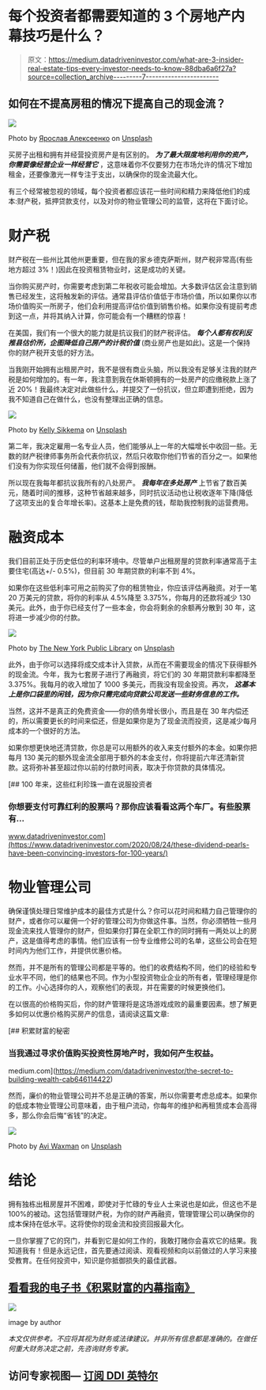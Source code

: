 # 每个投资者都需要知道的 3 个房地产内幕技巧是什么？

> 原文：<https://medium.datadriveninvestor.com/what-are-3-insider-real-estate-tips-every-investor-needs-to-know-88dba6a6f27a?source=collection_archive---------7----------------------->

## 如何在不提高房租的情况下提高自己的现金流？

![](img/cdeb3f9a5f31c7dbfa8c5840d449728f.png)

Photo by [Ярослав Алексеенко](https://unsplash.com/@webaliser?utm_source=medium&utm_medium=referral) on [Unsplash](https://unsplash.com?utm_source=medium&utm_medium=referral)

买房子出租和拥有并经营投资房产是有区别的。 ***为了最大限度地利用你的资产，你需要像经营企业一样经营它*** ，这意味着你不仅要努力在市场允许的情况下增加租金，还要像激光一样专注于支出，以确保你的现金流最大化。

有三个经常被忽视的领域，每个投资者都应该花一些时间和精力来降低他们的成本:财产税，抵押贷款支付，以及对你的物业管理公司的监管，这将在下面讨论。

# 财产税

财产税在一些州比其他州更重要，但在我的家乡德克萨斯州，财产税非常高(有些地方超过 3%！)因此在投资租赁物业时，这是成功的关键。

当你购买房产时，你需要考虑到第二年税收可能会增加。大多数评估区会注意到销售已经发生，这将触发新的评估。通常县评估价值低于市场价值，所以如果你以市场价值购买一所房子，他们会利用提高评估价值到销售价格。如果你没有提前考虑到这一点，并将其纳入计算，你可能会有一个糟糕的惊喜！

在美国，我们有一个很大的能力就是抗议我们的财产税评估。 ***每个人都有权利反推县估价所，企图降低自己房产的计税价值*** (商业房产也是如此)。这是一个保持你的财产税开支低的好方法。

当我刚开始拥有出租房产时，我不是很有商业头脑，所以我没有足够关注我的财产税是如何增加的。有一年，我注意到我在休斯顿拥有的一处房产的应缴税款上涨了近 20%！我最终决定对此做些什么，并提交了一份抗议，但立即遭到拒绝，因为我不知道自己在做什么，也没有整理出正确的信息。

![](img/96a5c0141a5d1a836484f43770374c81.png)

Photo by [Kelly Sikkema](https://unsplash.com/@kellysikkema?utm_source=medium&utm_medium=referral) on [Unsplash](https://unsplash.com?utm_source=medium&utm_medium=referral)

第二年，我决定雇用一名专业人员，他们能够从上一年的大幅增长中收回一些。无数的财产税律师事务所会代表你抗议，然后只收取你他们节省的百分之一。如果他们没有为你实现任何储蓄，他们就不会得到报酬。

所以现在我每年都抗议我所有的八处房产。 ***我每年在多处房产*** 上节省了数百美元，随着时间的推移，这种节省越来越多，同时抗议活动也让税收逐年下降(降低了这项支出的复合年增长率)。这基本上是免费的钱，帮助我控制我的运营费用。

# 融资成本

我们目前正处于历史低位的利率环境中。尽管单户出租房屋的贷款利率通常高于主要住宅(高达+/- 0.5%)，但目前 30 年期贷款的利率不到 4%。

如果你在这些低利率可用之前购买了你的租赁物业，你应该评估再融资。对于一笔 20 万美元的贷款，将你的利率从 4.5%降至 3.375%，你每月的还款将减少 130 美元。此外，由于你已经支付了一些本金，你会将剩余的余额再分散到 30 年，这将进一步减少你的付款。

![](img/2038651753de74a93cf1cff9ac1fbe7c.png)

Photo by [The New York Public Library](https://unsplash.com/@nypl?utm_source=medium&utm_medium=referral) on [Unsplash](https://unsplash.com?utm_source=medium&utm_medium=referral)

此外，由于你可以选择将成交成本计入贷款，从而在不需要现金的情况下获得额外的现金流。今年，我为七套房子进行了再融资，将它们的 30 年期贷款利率都降至 3.375%。我每月的收入增加了 1000 多美元，而我没有现金投资。再次， ***这基本上是你口袋里的闲钱，因为你只需完成向贷款公司发送一些财务信息的工作。***

当然，这并不是真正的免费资金——你的债务增长很小，而且是在 30 年内偿还的，所以需要更长的时间来偿还，但是如果你是为了现金流而投资，这是减少每月成本的一个很好的方法。

如果你想更快地还清贷款，你总是可以用额外的收入来支付额外的本金。如果你把每月 130 美元的额外现金流全部用于额外的本金支付，你将提前六年还清新贷款。这将弥补甚至超过你以前的付款时间表，取决于你贷款的具体情况。

[](https://www.datadriveninvestor.com/2020/08/24/these-dividend-pearls-have-been-convincing-investors-for-100-years/) [## 100 年来，这些红利珍珠一直在说服投资者

### 你想要支付可靠红利的股票吗？那你应该看看这两个车厂。有些股票有…

www.datadriveninvestor.com](https://www.datadriveninvestor.com/2020/08/24/these-dividend-pearls-have-been-convincing-investors-for-100-years/) 

# 物业管理公司

确保谨慎处理日常维护成本的最佳方式是什么？你可以花时间和精力自己管理你的财产，或者你可以雇佣一个好的管理公司为你做这件事。当然，你必须牺牲一些月现金流来找人管理你的财产，但如果你打算在全职工作的同时拥有一两处以上的房产，这是值得考虑的事情。他们应该有一份专业维修公司的名单，这些公司会在短时间内为他们工作，并提供优惠价格。

然而，并不是所有的管理公司都是平等的。他们的收费结构不同，他们的经验和专业水平不同，他们的结果也不同。作为小型投资物业企业的所有者，管理经理是你的工作。小心选择你的人，观察他们的表现，并在需要的时候更换他们。

在以很高的价格购买后，你的财产管理将是这场游戏成败的最重要因素。想了解更多如何以优惠价格购买房产的信息，请阅读这篇文章:

[](https://medium.com/datadriveninvestor/the-secret-to-building-wealth-cab646114422) [## 积累财富的秘密

### 当我通过寻求价值购买投资性房地产时，我如何产生权益。

medium.com](https://medium.com/datadriveninvestor/the-secret-to-building-wealth-cab646114422) 

然而，廉价的物业管理公司并不总是正确的答案，所以你需要考虑总成本。如果你的低成本物业管理公司意味着，由于租户流动，你每年的维护和再租赁成本会高得多，那么你会后悔“省钱”的决定。

![](img/fcf9ce3d2a304bd7fe2b426c4f71b956.png)

Photo by [Avi Waxman](https://unsplash.com/@aviosly?utm_source=medium&utm_medium=referral) on [Unsplash](https://unsplash.com?utm_source=medium&utm_medium=referral)

# 结论

拥有独栋出租房屋并不困难，即使对于忙碌的专业人士来说也是如此，但这也不是 100%的被动。这包括管理财产税，为你的财产再融资，管理管理公司以确保你的成本保持在低水平。这将使你的现金流和投资回报最大化。

一旦你掌握了它的窍门，并看到它是如何工作的，我敢打赌你会喜欢它的结果。我知道我有！但是永远记住，首先要通过阅读、观看视频和向以前做过的人学习来接受教育。在任何投资中，知识是你抵御损失的最佳武器。

## [看看我的电子书《积累财富的内幕指南》](https://buildingarks.gumroad.com/l/mmrro)

![](img/8b428f7990a8b3d1f656e084ed92be4d.png)

image by author

*本文仅供参考。不应将其视为财务或法律建议。并非所有信息都是准确的。在做任何重大财务决定之前，先咨询财务专家。*

## 访问专家视图— [订阅 DDI 英特尔](https://datadriveninvestor.com/ddi-intel)